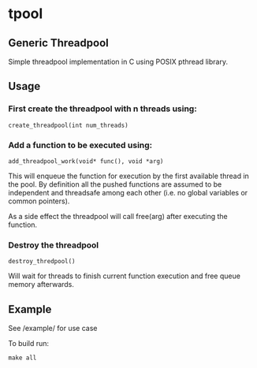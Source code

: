# tpool

## Generic Threadpool 
Simple threadpool implementation in C using POSIX pthread library.

## Usage

### First create the threadpool with n threads using:

```
create_threadpool(int num_threads)
```

### Add a function to be executed using:
```
add_threadpool_work(void* func(), void *arg)
```

This will enqueue the function for execution by the first available thread in the pool.  By definition all the pushed functions are assumed to be independent and threadsafe among each other (i.e. no global variables or common pointers).

As a side effect the threadpool will call free(arg) after executing the function.

### Destroy the threadpool
```
destroy_thredpool()
```

Will wait for threads to finish current function execution and free queue memory afterwards.

## Example
See /example/ for use case

To build run: 
``` 
make all
```




